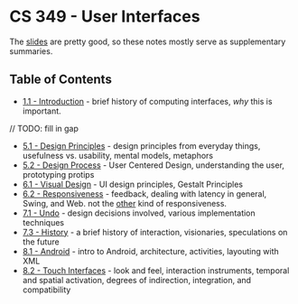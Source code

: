 # CS 349 - User Interfaces

The [slides](https://www.student.cs.uwaterloo.ca/~cs349/s16/schedule.shtml) are pretty good, so these notes mostly serve as supplementary summaries.

## Table of Contents
* [1.1 - Introduction](1-1.md) - brief history of computing interfaces, *why* this is important.

// TODO: fill in gap

* [5.1 - Design Principles](5-1.md) - design principles from everyday things, usefulness vs. usability, mental models, metaphors
* [5.2 - Design Process](5-2.md) - User Centered Design, understanding the user, prototyping protips
* [6.1 - Visual Design](6-1.md) - UI design principles, Gestalt Principles
* [6.2 - Responsiveness](6-2.md) - feedback, dealing with latency in general, Swing, and Web. not the [other](https://en.wikipedia.org/wiki/Responsive_web_design) kind of responsiveness.
* [7.1 - Undo](7-1.md) - design decisions involved, various implementation techniques
* [7.3 - History](7-3.md) - a brief history of interaction, visionaries, speculations on the future
* [8.1 - Android](8-1.md) - intro to Android, architecture, activities, layouting with XML
* [8.2 - Touch Interfaces](8-2.md) - look and feel, interaction instruments, temporal and spatial activation, degrees of indirection, integration, and compatibility
